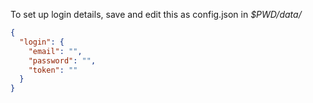 To set up login details, save and edit this as config.json in *$PWD/data/*
```JSON
{
  "login": {
    "email": "",
    "password": "",
    "token": ""
  }
}
```
